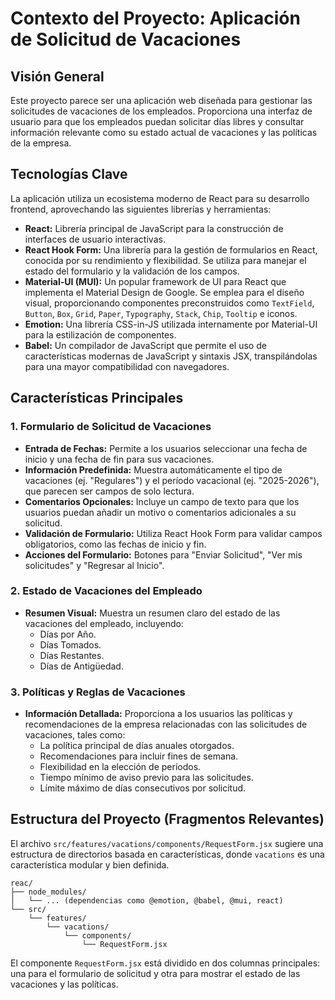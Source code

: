 # Contexto del Proyecto: Aplicación de Solicitud de Vacaciones

## Visión General

Este proyecto parece ser una aplicación web diseñada para gestionar las solicitudes de vacaciones de los empleados. Proporciona una interfaz de usuario para que los empleados puedan solicitar días libres y consultar información relevante como su estado actual de vacaciones y las políticas de la empresa.

## Tecnologías Clave

La aplicación utiliza un ecosistema moderno de React para su desarrollo frontend, aprovechando las siguientes librerías y herramientas:

-   **React:** Librería principal de JavaScript para la construcción de interfaces de usuario interactivas.
-   **React Hook Form:** Una librería para la gestión de formularios en React, conocida por su rendimiento y flexibilidad. Se utiliza para manejar el estado del formulario y la validación de los campos.
-   **Material-UI (MUI):** Un popular framework de UI para React que implementa el Material Design de Google. Se emplea para el diseño visual, proporcionando componentes preconstruidos como `TextField`, `Button`, `Box`, `Grid`, `Paper`, `Typography`, `Stack`, `Chip`, `Tooltip` e iconos.
-   **Emotion:** Una librería CSS-in-JS utilizada internamente por Material-UI para la estilización de componentes.
-   **Babel:** Un compilador de JavaScript que permite el uso de características modernas de JavaScript y sintaxis JSX, transpilándolas para una mayor compatibilidad con navegadores.

## Características Principales

### 1. Formulario de Solicitud de Vacaciones

-   **Entrada de Fechas:** Permite a los usuarios seleccionar una fecha de inicio y una fecha de fin para sus vacaciones.
-   **Información Predefinida:** Muestra automáticamente el tipo de vacaciones (ej. "Regulares") y el período vacacional (ej. "2025-2026"), que parecen ser campos de solo lectura.
-   **Comentarios Opcionales:** Incluye un campo de texto para que los usuarios puedan añadir un motivo o comentarios adicionales a su solicitud.
-   **Validación de Formulario:** Utiliza React Hook Form para validar campos obligatorios, como las fechas de inicio y fin.
-   **Acciones del Formulario:** Botones para "Enviar Solicitud", "Ver mis solicitudes" y "Regresar al Inicio".

### 2. Estado de Vacaciones del Empleado

-   **Resumen Visual:** Muestra un resumen claro del estado de las vacaciones del empleado, incluyendo:
    -   Días por Año.
    -   Días Tomados.
    -   Días Restantes.
    -   Días de Antigüedad.

### 3. Políticas y Reglas de Vacaciones

-   **Información Detallada:** Proporciona a los usuarios las políticas y recomendaciones de la empresa relacionadas con las solicitudes de vacaciones, tales como:
    -   La política principal de días anuales otorgados.
    -   Recomendaciones para incluir fines de semana.
    -   Flexibilidad en la elección de períodos.
    -   Tiempo mínimo de aviso previo para las solicitudes.
    -   Límite máximo de días consecutivos por solicitud.

## Estructura del Proyecto (Fragmentos Relevantes)

El archivo `src/features/vacations/components/RequestForm.jsx` sugiere una estructura de directorios basada en características, donde `vacations` es una característica modular y bien definida.

```
reac/
├── node_modules/
│   └── ... (dependencias como @emotion, @babel, @mui, react)
└── src/
    └── features/
        └── vacations/
            └── components/
                └── RequestForm.jsx
```

El componente `RequestForm.jsx` está dividido en dos columnas principales: una para el formulario de solicitud y otra para mostrar el estado de las vacaciones y las políticas.
